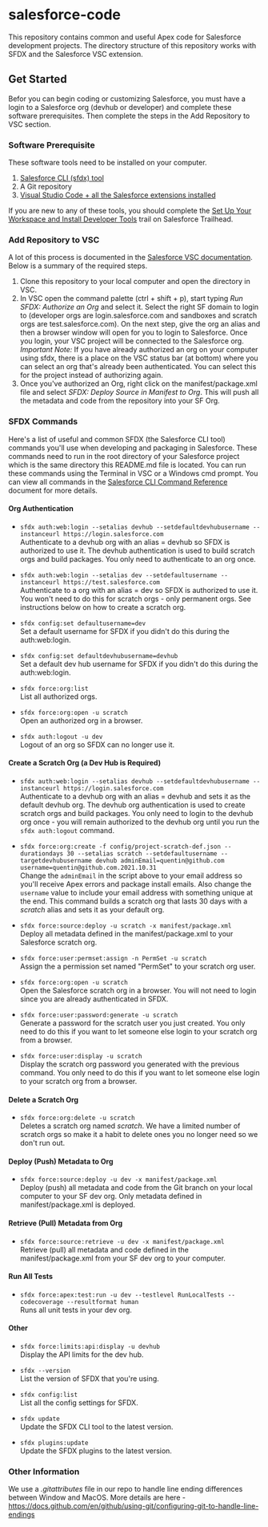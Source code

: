 # salesforce-code
This repository contains common and useful Apex code for Salesforce development projects. The directory structure of this repository works with SFDX and the Salesforce VSC extension.

## Get Started
Befor you can begin coding or customizing Salesforce, you must have a login to a Salesforce org (devhub or developer) and complete these software prerequisites. Then complete the steps in the Add Repository to VSC section.

### Software Prerequisite
These software tools need to be installed on your computer.
1. [Salesforce CLI (sfdx) tool](https://developer.salesforce.com/tools/sfdxcli)
2. A Git repository
3. [Visual Studio Code + all the Salesforce extensions installed](https://developer.salesforce.com/tools/vscode/)

If you are new to any of these tools, you should complete the [Set Up Your Workspace and Install Developer Tools](https://trailhead.salesforce.com/en/content/learn/trails/set-up-your-workspace-and-install-developer-tools) trail on Salesforce Trailhead.

### Add Repository to VSC
A lot of this process is documented in the [Salesforce VSC documentation](https://developer.salesforce.com/tools/vscode/en/user-guide/development-models/). Below is a summary of the required steps.

1. Clone this repository to your local computer and open the directory in VSC.
2. In VSC open the command palette (ctrl + shift + p), start typing *Run SFDX: Authorize an Org* and select it. Select the right SF domain to login to (developer orgs are login.salesforce.com and sandboxes and scratch orgs are test.salesforce.com). On the next step, give the org an alias and then a browser window will open for you to login to Salesforce. Once you login, your VSC project will be connected to the Salesforce org.\
*Important Note:* If you have already authorized an org on your computer using sfdx, there is a place on the VSC status bar (at bottom) where you can select an org that's already been authenticated. You can select this for the project instead of authorizing again.
3. Once you've authorized an Org, right click on the manifest/package.xml file and select *SFDX: Deploy Source in Manifest to Org*. This will push all the metadata and code from the repository into your SF Org.


### SFDX Commands
Here's a list of useful and common SFDX (the Salesforce CLI tool) commands you'll use when developing and packaging in Salesforce. These commands need to run in the root directory of your Salesforce project which is the same directory this README.md file is located. You can run these commands using the Terminal in VSC or a Windows cmd prompt. You can view all commands in the [Salesforce CLI Command Reference](https://developer.salesforce.com/docs/atlas.en-us.sfdx_cli_reference.meta/sfdx_cli_reference/cli_reference_top.htm) document for more details.


#### Org Authentication
- `sfdx auth:web:login --setalias devhub --setdefaultdevhubusername --instanceurl https://login.salesforce.com` \
Authenticate to a devhub org with an alias = devhub so SFDX is authorized to use it. The devhub authentication is used to build scratch orgs and build packages. You only need to authenticate to an org once.

- `sfdx auth:web:login --setalias dev --setdefaultusername --instanceurl https://test.salesforce.com` \
Authenticate to a org with an alias = dev so SFDX is authorized to use it. You won't need to do this for scratch orgs - only permanent orgs. See instructions below on how to create a scratch org.

- `sfdx config:set defaultusername=dev` \
Set a default username for SFDX if you didn't do this during the auth:web:login.

- `sfdx config:set defaultdevhubusername=devhub` \
Set a default dev hub username for SFDX if you didn't do this during the auth:web:login.

- `sfdx force:org:list` \
List all authorized orgs.

- `sfdx force:org:open -u scratch` \
Open an authorized org in a browser.

- `sfdx auth:logout -u dev` \
Logout of an org so SFDX can no longer use it.


#### Create a Scratch Org (a Dev Hub is Required)
- `sfdx auth:web:login --setalias devhub --setdefaultdevhubusername --instanceurl https://login.salesforce.com` \
Authenticate to a devhub org with an alias = devhub and sets it as the default devhub org. The devhub org authentication is used to create scratch orgs and build packages. You only need to login to the devhub org once - you will remain authorized to the devhub org until you run the `sfdx auth:logout` command.

- `sfdx force:org:create -f config/project-scratch-def.json --durationdays 30 --setalias scratch --setdefaultusername --targetdevhubusername devhub adminEmail=quentin@github.com username=quentin@github.com.2021.10.31` \
Change the `adminEmail` in the script above to your email address so you'll receive Apex errors and package install emails. Also change the `username` value to include your email address with something unique at the end. This command builds a scratch org that lasts 30 days with a *scratch* alias and sets it as your default org.

- `sfdx force:source:deploy -u scratch -x manifest/package.xml` \
Deploy all metadata defined in the manifest/package.xml to your Salesforce scratch org.

- `sfdx force:user:permset:assign -n PermSet -u scratch` \
Assign the a permission set named "PermSet" to your scratch org user.

- `sfdx force:org:open -u scratch` \
Open the Salesforce scratch org in a browser. You will not need to login since you are already authenticated in SFDX.

- `sfdx force:user:password:generate -u scratch` \
Generate a password for the scratch user you just created. You only need to do this if you want to let someone else login to your scratch org from a browser.

- `sfdx force:user:display -u scratch` \
Display the scratch org password you generated with the previous command. You only need to do this if you want to let someone else login to your scratch org from a browser.


#### Delete a Scratch Org
- `sfdx force:org:delete -u scratch` \
Deletes a scratch org named *scratch*. We have a limited number of scratch orgs so make it a habit to delete ones you no longer need so we don't run out.


#### Deploy (Push) Metadata to Org
- `sfdx force:source:deploy -u dev -x manifest/package.xml` \
Deploy (push) all metadata and code from the Git branch on your local computer to your SF dev org. Only metadata defined in manifest/package.xml is deployed.


#### Retrieve (Pull) Metadata from Org
- `sfdx force:source:retrieve -u dev -x manifest/package.xml`\
Retrieve (pull) all metadata and code defined in the manifest/package.xml from your SF dev org to your computer.


#### Run All Tests
- `sfdx force:apex:test:run -u dev --testlevel RunLocalTests --codecoverage --resultformat human` \
Runs all unit tests in your dev org.


#### Other
- `sfdx force:limits:api:display -u devhub` \
Display the API limits for the dev hub.

- `sfdx --version` \
List the version of SFDX that you're using.

- `sfdx config:list` \
List all the config settings for SFDX.

- `sfdx update` \
Update the SFDX CLI tool to the latest version.

- `sfdx plugins:update` \
Update the SFDX plugins to the latest version.


### Other Information
We use a *.gitattributes* file in our repo to handle line ending differences between Window and MacOS. More details are here - https://docs.github.com/en/github/using-git/configuring-git-to-handle-line-endings
